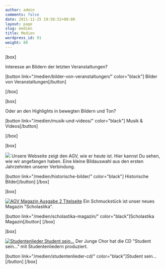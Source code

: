 ```yaml
---
author: admin
comments: false
date: 2011-11-25 19:58:52+00:00
layout: page
slug: medien
title: Medien
wordpress_id: 91
weight: 80
---
```


[box]

Interesse an Bildern der letzten Veranstaltungen?

[button link="/medien/bilder-von-veranstaltungen/" color="black"] Bilder von Veranstaltungen[/button]

[/box]

[box]

Oder an den Highlights in bewegten Bildern und Ton?

[button link="/medien/musik-und-videos/" color="black"] Musik & Videos[/button]

[/box]

[box]

[![](/wp-content/uploads/2012/10/AGV-Historisch-17-150x150.jpg)](/medien/historische-bilder/)
Unsere Webseite zeigt den AGV, wie er heute ist. Hier kannst Du sehen, wie wir angefangen haben. Eine kleine Bildauswahl aus den ersten Jahrzehnten unserer Verbindung.

[button link="/medien/historische-bilder/" color="black"] Historische Bilder[/button]
[/box]

[box]

[![AGV Magazin Ausgabe 2 Titelseite](/wp-content/uploads/2011/11/AGV-Magazin-Ausgabe-2_Titelseite-150x150.png)](/medien/scholastika-magazin/)
Ein Schmuckstück ist unser neues Magazin "Scholastika".

[button link="/medien/scholastika-magazin/" color="black"]Scholastika Magazin[/button]
[/box]

[box]

[![Studentenlieder Student sein...](/wp-content/uploads/2012/10/CD-Cover-Studentenlieder-e1351707694114.jpg)](/medien/studentenlieder-cd/)
Der Junge Chor hat die CD "Student sein..." mit Studentenliedern produziert.

[button link="/medien/studentenlieder-cd/" color="black"]Student sein...[/button]
[/box]
